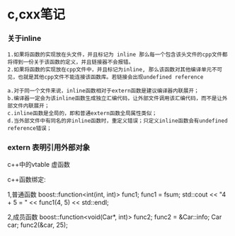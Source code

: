 # c,cxx笔记

### 关于inline
    1.如果将函数的实现放在头文件，并且标记为 inline 那么每一个包含该头文件的cpp文件都将得到一份关于该函数的定义，并且链接器不会报错。
    2.如果将函数的实现放在cpp文件中，并且标记为inline, 那么该函数对其他编译单元不可见，也就是其他cpp文件不能连接该函数库。若链接会出现undefined reference

    a.对于同一个文件来说，inline函数相对于extern函数是建议编译器内联展开；
    b.编译器一定会为该inline函数生成独立汇编代码，让外部文件调用该汇编代码，而不是让外部文件内联展开；
    c.inline函数是全局的，即和普通extern函数全局属性类似；
    d.当外部文件中有同名的非inline函数时，重定义错误；只定义inline函数会有undefined reference错误；

### extern 表明引用外部对象


c++中的vtable
虚函数


c++函数绑定:

1,普通函数
boost::function<int(int, int)> func1;
func1 = fsum;
std::cout << "4 + 5 = " << func1(4, 5) << std::endl;

2,成员函数
boost::function<void(Car*, int)> func2;
func2 = &Car::info;
Car car;
func2(&car, 25);
